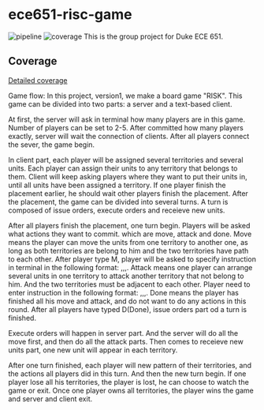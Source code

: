 # ece651-risc-game

![pipeline](https://gitlab.oit.duke.edu/yh254/ece651-risc-game/badges/master/pipeline.svg)
![coverage](https://gitlab.oit.duke.edu/yh254/ece651-risc-game/badges/master/coverage.svg?job=test)
This is the group project for Duke ECE 651.

## Coverage 

[Detailed coverage](https://yh254.pages.oit.duke.edu/ece651-risc-game/dashboard.html)

Game flow:
In this project, version1, we make a board game "RISK". This game can be divided into two parts: a server and a text-based client. 

At first, the server will ask in terminal how many players are in this game. Number of players can be set to 2-5. After committed how many players exactly, server will wait the connection of clients. After all players connect the sever, the game begin.

In client part, each player will be assigned several territories and several units. Each player can assign their units to any territory that belongs to them. Client will keep asking players where they want to put their units in, until all units have been assigned a territory. If one player finish the placement earlier, he should wait other players finish the placement. After the placement, the game can be divided into several turns. A turn is composed of issue orders, execute orders and receieve new units.

After all players finish the placement,  one turn begin. Players will be asked what actions they want to commit. which are move, attack and done. Move means the player can move the units from one territory to another one, as long as both territories are belong to him and the two territories have path to each other. After player type M, player will be asked to specify instruction in terminal in the following format: <sourceTerritoryId>,<destinationId>,<UnitType>,<amount>. Attack means one player can arrange several units in one territory to attack another territory that not belong to him. And the two territories must be adjacent to each other. Player need to enter instruction in the following format: <sourceTerritoryId>,<destinationId>,<UnitType>,<amount>. Done means the player has finished all his move and attack, and do not want to do any actions in this round. After all players have typed D(Done), issue orders part od a turn is finished. 

Execute orders will happen in server part. And the server will do all the move first, and then do all the attack parts. Then comes to receieve new units part, one new unit will appear in each territory. 

After one turn finished, each player will new pattern of their territories, and the actions all players did in this turn. And then the new turn begin. If one player lose all his  territories, the player is lost, he can choose to watch the game or exit. Once one player owns all territories, the player wins the game and server and client exit.
